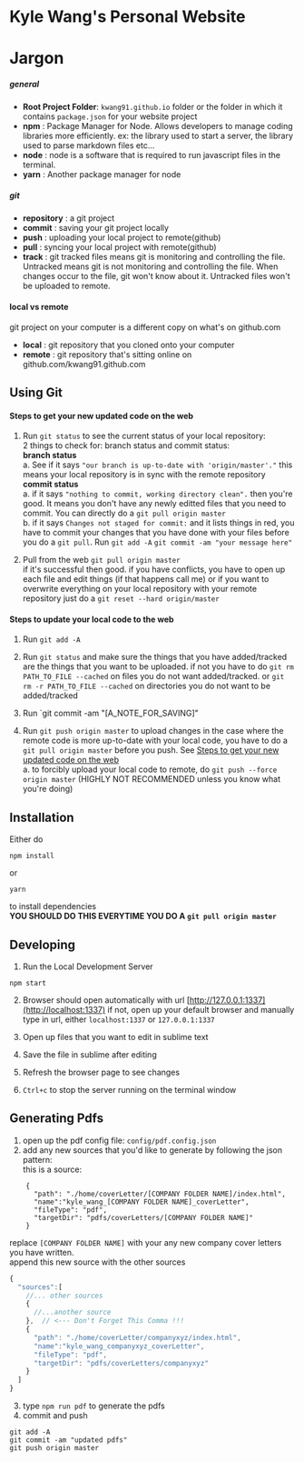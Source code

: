 Kyle Wang's Personal Website
============================

# Jargon
##### general
* **Root Project Folder**: `kwang91.github.io` folder or the folder in which it contains `package.json` for your website project 
* **npm** : Package Manager for Node. Allows developers to manage coding libraries more efficiently. ex: the library used to start a server, the library used to parse markdown files etc...
* **node** : node is a software that is required to run javascript files in the terminal.
* **yarn** : Another package manager for node    
   
##### git  
   
* **repository** : a git project
* **commit** : saving your git project locally
* **push** : uploading your local project to remote(github)
* **pull** : syncing your local project with remote(github)
* **track** : git tracked files  means git is monitoring and controlling the file. Untracked means git is not monitoring and controlling the file. When changes occur to the file, git won't know about it. Untracked files won't be uploaded to remote.

#### local vs remote
git project on your computer is a different copy on what's on github.com
* **local** : git repository that you cloned onto your computer 
* **remote** :  git repository that's sitting online on github.com/kwang91.github.com

## Using Git

#### Steps to get your new updated code on the web
1. Run `git status` to see the current status of your local repository:  
  2 things to check for:  branch status and commit status:   
    **branch status**  
    a. See if it says `"our branch is up-to-date with 'origin/master'."` this means your local repository is in sync with the remote repository     
    **commit status**  
    a. if it says `"nothing to commit, working directory clean".` then you're good. It means you don't have any newly editted files that you need to commit. You can directly do a `git pull origin master`    
    b. if it says `Changes not staged for commit:` and it lists things in red, you have to commit your changes that you have done with your files before you do a `git pull`.  Run `git add -A` `git commit -am "your message here"`

2. Pull from the web `git pull origin master`  
  if it's successful then good.
  if you have conflicts, you have to open up each file and edit things (if that happens call me)
  or if you want to overwrite everything on your local repository with your remote repository just do a `git reset --hard origin/master`

#### Steps to update your local code to the web

1. Run `git add -A` 
2. Run `git status` and make sure the things that you have added/tracked are the things that you want to be uploaded. 
   if not you have to do `git rm PATH_TO_FILE --cached` on files you do not want added/tracked. or `git rm -r PATH_TO_FILE --cached` on directories you do not want to be added/tracked

3. Run `git commit -am "[A_NOTE_FOR_SAVING]"

4. Run `git push origin master` to upload changes
  in the case where the remote code is more up-to-date with your local code, you have to do a `git pull origin master` before you push. See [Steps to get your new updated code on the web](#steps-to-get-your-new-updated-code-on-the-web)  
  a. to forcibly upload your local code to remote, do `git push --force origin master` (HIGHLY NOT RECOMMENDED unless you know what you're doing)


## Installation
Either do 
```
npm install
```
or
```
yarn
```
to install dependencies  
**YOU SHOULD DO THIS EVERYTIME YOU DO A `git pull origin master`**

## Developing

1. Run the Local Development Server 
```
npm start
```

2. Browser should open automatically with url [http://127.0.0.1:1337](http://localhost:1337) if not, open up your default browser and manually type in url, either `localhost:1337` or `127.0.0.1:1337`

3. Open up files that you want to edit in sublime text  

4. Save the file in sublime after editing

5. Refresh the browser page to see changes

6. `Ctrl+c` to stop the server running on the terminal window


## Generating Pdfs

1. open up the pdf config file: `config/pdf.config.json`  
2. add any new sources that you'd like to generate by following the json pattern:   
this is a source:    
```
    {
      "path": "./home/coverLetter/[COMPANY FOLDER NAME]/index.html",
      "name":"kyle_wang_[COMPANY FOLDER NAME]_coverLetter",
      "fileType": "pdf",
      "targetDir": "pdfs/coverLetters/[COMPANY FOLDER NAME]"
    }
```  
replace `[COMPANY FOLDER NAME]` with your any new company cover letters you have written.  
append this new source with the other sources  
```javascript
{
  "sources":[
    //... other sources
    {
      //...another source
    },  // <--- Don't Forget This Comma !!!
    {
      "path": "./home/coverLetter/companyxyz/index.html",
      "name":"kyle_wang_companyxyz_coverLetter",
      "fileType": "pdf",
      "targetDir": "pdfs/coverLetters/companyxyz"
    }
  ]
}
```

3. type `npm run pdf` to generate the pdfs  
4. commit and push
```
git add -A
git commit -am "updated pdfs"
git push origin master
```


